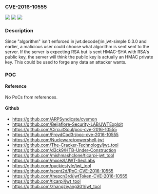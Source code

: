 ### [CVE-2016-10555](https://cve.mitre.org/cgi-bin/cvename.cgi?name=CVE-2016-10555)
![](https://img.shields.io/static/v1?label=Product&message=jwt-simple%20node%20module&color=blue)
![](https://img.shields.io/static/v1?label=Version&message=n%2Fa&color=blue)
![](https://img.shields.io/static/v1?label=Vulnerability&message=Improper%20Input%20Validation%20(CWE-20)&color=brighgreen)

### Description

Since "algorithm" isn't enforced in jwt.decode()in jwt-simple 0.3.0 and earlier, a malicious user could choose what algorithm is sent sent to the server. If the server is expecting RSA but is sent HMAC-SHA with RSA's public key, the server will think the public key is actually an HMAC private key. This could be used to forge any data an attacker wants.

### POC

#### Reference
No PoCs from references.

#### Github
- https://github.com/ARPSyndicate/cvemon
- https://github.com/Beijaflore-Security-LAB/JWTExploit
- https://github.com/CircuitSoul/poc-cve-2016-10555
- https://github.com/FroydCod3r/poc-cve-2016-10555
- https://github.com/Nucleware/powershell-jwt
- https://github.com/The-Cracker-Technology/jwt_tool
- https://github.com/d3ck9/HTB-Under-Construction
- https://github.com/mishmashclone/ticarpi-jwt_tool
- https://github.com/mxcezl/JWT-SecLabs
- https://github.com/puckiestyle/jwt_tool
- https://github.com/scent2d/PoC-CVE-2016-10555
- https://github.com/thepcn3rd/jwtToken-CVE-2016-10555
- https://github.com/ticarpi/jwt_tool
- https://github.com/zhangziyang301/jwt_tool

